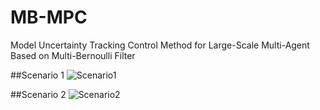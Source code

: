 # MB-MPC
Model Uncertainty Tracking Control Method for Large-Scale Multi-Agent Based on Multi-Bernoulli Filter

##Scenario 1
![Scenario1](https://github.com/beixuan-zys/MB-MPC/assets/54428021/61d2470b-a18e-4ee1-bcfa-f8f25c760ff7)

##Scenario 2
![Scenario2](https://github.com/beixuan-zys/MB-MPC/assets/54428021/e6f75afb-7866-4fa5-b409-8b99d8faf4e2)
<!-- ![Scenario3](https://github.com/beixuan-zys/MB-MPC/assets/54428021/3aaa3fb1-2e8d-4534-9cda-20169b470495)


